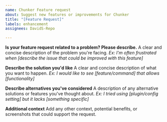 ```yaml
---
name: Chunker Feature request
about: Suggest new features or improvements for Chunker
title: "[Feature Request]"
labels: enhancement
assignees: DavidS-Repo

---
```


**Is your feature request related to a problem? Please describe.**
A clear and concise description of the problem you're facing.
*Ex: I'm often frustrated when [describe the issue that could be improved with this feature]*

**Describe the solution you'd like**
A clear and concise description of what you want to happen.
*Ex: I would like to see [feature/command] that allows [functionality]*

**Describe alternatives you've considered**
A description of any alternative solutions or features you've thought about.
*Ex: I tried using [plugin/config setting] but it lacks [something specific]*

**Additional context**
Add any other context, potential benefits, or screenshots that could support the request.
